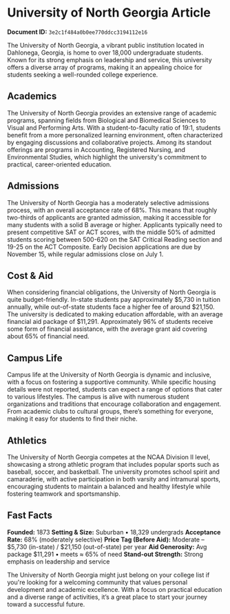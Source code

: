 # University of North Georgia Article

**Document ID:** `3e2c1f484a0b0ee770ddcc3194112e16`

The University of North Georgia, a vibrant public institution located in Dahlonega, Georgia, is home to over 18,000 undergraduate students. Known for its strong emphasis on leadership and service, this university offers a diverse array of programs, making it an appealing choice for students seeking a well-rounded college experience.

## Academics
The University of North Georgia provides an extensive range of academic programs, spanning fields from Biological and Biomedical Sciences to Visual and Performing Arts. With a student-to-faculty ratio of 19:1, students benefit from a more personalized learning environment, often characterized by engaging discussions and collaborative projects. Among its standout offerings are programs in Accounting, Registered Nursing, and Environmental Studies, which highlight the university's commitment to practical, career-oriented education.

## Admissions
The University of North Georgia has a moderately selective admissions process, with an overall acceptance rate of 68%. This means that roughly two-thirds of applicants are granted admission, making it accessible for many students with a solid B average or higher. Applicants typically need to present competitive SAT or ACT scores, with the middle 50% of admitted students scoring between 500-620 on the SAT Critical Reading section and 19-25 on the ACT Composite. Early Decision applications are due by November 15, while regular admissions close on July 1.

## Cost & Aid
When considering financial obligations, the University of North Georgia is quite budget-friendly. In-state students pay approximately $5,730 in tuition annually, while out-of-state students face a higher fee of around $21,150. The university is dedicated to making education affordable, with an average financial aid package of $11,291. Approximately 96% of students receive some form of financial assistance, with the average grant aid covering about 65% of financial need.

## Campus Life
Campus life at the University of North Georgia is dynamic and inclusive, with a focus on fostering a supportive community. While specific housing details were not reported, students can expect a range of options that cater to various lifestyles. The campus is alive with numerous student organizations and traditions that encourage collaboration and engagement. From academic clubs to cultural groups, there’s something for everyone, making it easy for students to find their niche.

## Athletics
The University of North Georgia competes at the NCAA Division II level, showcasing a strong athletic program that includes popular sports such as baseball, soccer, and basketball. The university promotes school spirit and camaraderie, with active participation in both varsity and intramural sports, encouraging students to maintain a balanced and healthy lifestyle while fostering teamwork and sportsmanship.

## Fast Facts
**Founded:** 1873
**Setting & Size:** Suburban • 18,329 undergrads
**Acceptance Rate:** 68% (moderately selective)
**Price Tag (Before Aid):** Moderate – $5,730 (in-state) / $21,150 (out-of-state) per year
**Aid Generosity:** Avg package $11,291 • meets ≈ 65% of need
**Stand-out Strength:** Strong emphasis on leadership and service

The University of North Georgia might just belong on your college list if you're looking for a welcoming community that values personal development and academic excellence. With a focus on practical education and a diverse range of activities, it’s a great place to start your journey toward a successful future.

